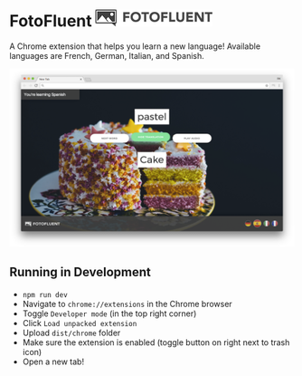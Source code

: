 # FotoFluent ![FotoFluent Logo](/promo/fotofluent-logo.png)
A Chrome extension that helps you learn a new language! Available languages are French, German, Italian, and Spanish.

![FotoFluent Screenshot](/promo/fotofluent-cake.png)

## Running in Development
+ `npm run dev`
+ Navigate to `chrome://extensions` in the Chrome browser
+ Toggle `Developer mode` (in the top right corner)
+ Click `Load unpacked extension`
+ Upload `dist/chrome` folder
+ Make sure the extension is enabled (toggle button on right next to trash icon)
+ Open a new tab!
